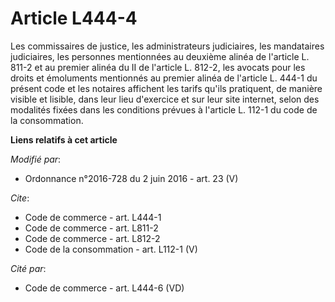 # Article L444-4

Les commissaires de justice, les administrateurs judiciaires, les mandataires judiciaires, les personnes mentionnées au
deuxième alinéa de l'article L. 811-2 et au premier alinéa du II de l'article L. 812-2, les avocats pour les droits et
émoluments mentionnés au premier alinéa de l'article L. 444-1 du présent code et les notaires affichent les tarifs qu'ils
pratiquent, de manière visible et lisible, dans leur lieu d'exercice et sur leur site internet, selon des modalités fixées
dans les conditions prévues à l'article L. 112-1 du code de la consommation.

**Liens relatifs à cet article**

_Modifié par_:

  - Ordonnance n°2016-728 du 2 juin 2016 - art. 23 (V)

_Cite_:

  - Code de commerce - art. L444-1
  - Code de commerce - art. L811-2
  - Code de commerce - art. L812-2
  - Code de la consommation - art. L112-1 (V)

_Cité par_:

  - Code de commerce - art. L444-6 (VD)
